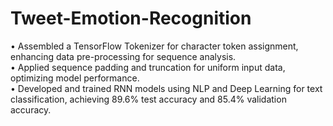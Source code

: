 # Tweet-Emotion-Recognition

• Assembled a TensorFlow Tokenizer for character token assignment, enhancing data pre-processing for sequence analysis.\
• Applied sequence padding and truncation for uniform input data, optimizing model performance.\
• Developed and trained RNN models using NLP and Deep Learning for text classification, achieving 89.6% test accuracy and 85.4% validation accuracy.
